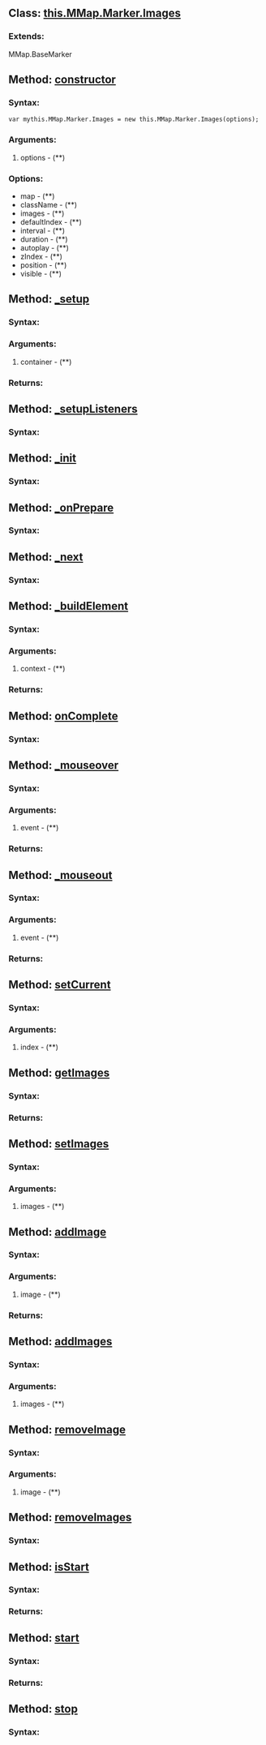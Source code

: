 Class: <a href='#this.mmap.marker.images'>this.MMap.Marker.Images</a>
---------------------------------------------------------------------



### Extends:

MMap.BaseMarker




Method: <a href='#constructor'>constructor</a>
-----------------------------------------------


### Syntax:

	var mythis.MMap.Marker.Images = new this.MMap.Marker.Images(options);

### Arguments:

1. options - (**)

### Options:

* map - (**)
* className - (**)
* images - (**)
* defaultIndex - (**)
* interval - (**)
* duration - (**)
* autoplay - (**)
* zIndex - (**)
* position - (**)
* visible - (**)


Method: <a href='#_setup'>_setup</a>
-------------------------------------


### Syntax:



### Arguments:

1. container - (**)

### Returns:





Method: <a href='#_setupListeners'>_setupListeners</a>
-------------------------------------------------------


### Syntax:




Method: <a href='#_init'>_init</a>
-----------------------------------


### Syntax:




Method: <a href='#_onPrepare'>_onPrepare</a>
---------------------------------------------


### Syntax:




Method: <a href='#_next'>_next</a>
-----------------------------------


### Syntax:




Method: <a href='#_buildElement'>_buildElement</a>
---------------------------------------------------


### Syntax:



### Arguments:

1. context - (**)

### Returns:





Method: <a href='#onComplete'>onComplete</a>
---------------------------------------------


### Syntax:




Method: <a href='#_mouseover'>_mouseover</a>
---------------------------------------------


### Syntax:



### Arguments:

1. event - (**)

### Returns:





Method: <a href='#_mouseout'>_mouseout</a>
-------------------------------------------


### Syntax:



### Arguments:

1. event - (**)

### Returns:





Method: <a href='#setCurrent'>setCurrent</a>
---------------------------------------------


### Syntax:



### Arguments:

1. index - (**)


Method: <a href='#getImages'>getImages</a>
-------------------------------------------


### Syntax:



### Returns:





Method: <a href='#setImages'>setImages</a>
-------------------------------------------


### Syntax:



### Arguments:

1. images - (**)


Method: <a href='#addImage'>addImage</a>
-----------------------------------------


### Syntax:



### Arguments:

1. image - (**)

### Returns:





Method: <a href='#addImages'>addImages</a>
-------------------------------------------


### Syntax:



### Arguments:

1. images - (**)


Method: <a href='#removeImage'>removeImage</a>
-----------------------------------------------


### Syntax:



### Arguments:

1. image - (**)


Method: <a href='#removeImages'>removeImages</a>
-------------------------------------------------


### Syntax:




Method: <a href='#isStart'>isStart</a>
---------------------------------------


### Syntax:



### Returns:





Method: <a href='#start'>start</a>
-----------------------------------


### Syntax:



### Returns:





Method: <a href='#stop'>stop</a>
---------------------------------


### Syntax:



